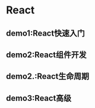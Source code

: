 React
===================================

demo1:React快速入门
-----------------------------------

demo2:React组件开发
-----------------------------------

demo2.:React生命周期
-----------------------------------

demo3:React高级
-----------------------------------
